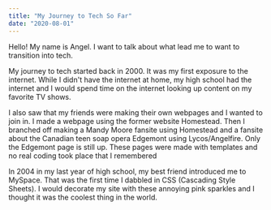 ```yaml
---
title: "My Journey to Tech So Far"
date: "2020-08-01"
---
```


Hello! My name is Angel. I want to talk about what lead me to want to transition into tech.

My journey to tech started back in 2000. It was my first exposure to the internet. While I didn't have the internet at home, my high school had the internet and I would spend time on the internet looking up content on my favorite TV shows.

I also saw that my friends were making their own webpages and I wanted to join in. I made a webpage using the former website Homestead. Then I branched off making a Mandy Moore fansite using Homestead and a fansite about the Canadian teen soap opera Edgemont using Lycos/Angelfire. Only the Edgemont page is still up. These pages were made with templates and no real coding took place that I remembered

In 2004 in my last year of high school, my best friend introduced me to MySpace. That was the first time I dabbled in CSS (Cascading Style Sheets). I would decorate my site with these annoying pink sparkles and I thought it was the coolest thing in the world.